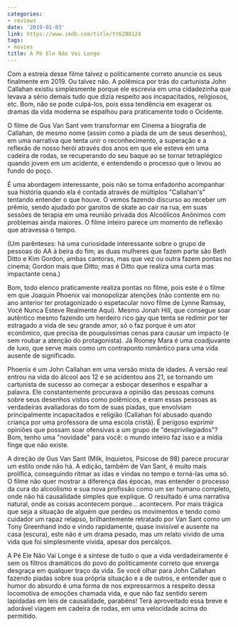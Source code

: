 ```yaml
---
categories:
- reviews
date: '2019-01-03'
link: https://www.imdb.com/title/tt6288124
tags:
- movies
title: A Pé Ele Não Vai Longe
---
```


Com a estreia desse filme talvez o politicamente correto anuncie os seus finalmente em 2019. Ou talvez não. A polêmica por trás do cartunista John Callahan existiu simplesmente porque ele escrevia em uma cidadezinha que levava a sério demais tudo que dizia respeito aos incapacitados, religiosos, etc. Bom, não se pode culpá-los, pois essa tendência em exagerar os dramas da vida moderna se espalhou para praticamente todo o Ocidente.

O filme de Gus Van Sant vem transformar em Cinema a biografia de Callahan, de mesmo nome (assim como a piada de um de seus desenhos), em uma narrativa que tenta unir o reconhecimento, a superação e a reflexão de nosso herói através dos anos em que ele esteve em uma cadeira de rodas, se recuperando do seu baque ao se tornar tetraplégico quando jovem em um acidente, e entendendo o processo que o levou ao fundo do poço.

É uma abordagem interessante, pois não se torna enfadonho acompanhar sua história quando ela é contada através de múltiplos "Callahan's" tentando entender o que houve. O vemos fazendo discurso ao receber um prêmio, sendo ajudado por garotos de skate ao cair na rua, em suas sessões de terapia em uma reunião privada dos Alcoólicos Anônimos com problemas ainda maiores. O filme inteiro parece um momento de reflexão que atravessa o tempo.

(Um parênteses: há uma curiosidade interessante sobre o grupo de pessoas do AA à beira do fim; as duas mulheres que fazem parte são Beth Ditto e Kim Gordon, ambas cantoras, mas que vez ou outra fazem pontas no cinema; Gordon mais que Ditto; mas é Ditto que realiza uma curta mas impactante cena.)

Bom, todo elenco praticamente realiza pontas no filme, pois este é o filme em que Joaquin Phoenix vai monopolizar atenções (não contente em no ano anterior ter protagonizado o espetacular novo filme de Lynne Ramsay, Você Nunca Esteve Realmente Aqui). Mesmo Jonah Hill, que consegue soar autêntico mesmo fazendo um herdeiro rico gay que tenta se redimir por ter estragado a vida de seu grande amor, só o faz porque é um ator econômico, que precisa de pouquíssimas cenas para causar um impacto (e sem roubar a atenção do protagonista). Já Rooney Mara é uma coadjuvante de luxo, que serve mais como um contraponto romântico para uma vida ausente de significado.

Phoenix é um John Callahan em uma versão mista de idades. A versão real entrou na vida do álcool aos 12 e se acidentou aos 21, se tornando um cartunista de sucesso ao começar a esboçar desenhos e espalhar a palavra. Ele constantemente procurava a opinião das pessoas comuns sobre seus desenhos vistos como polêmicos, e eram essas pessoas as verdadeiras avaliadoras do tom de suas piadas, que envolviam principalmente incapacitados e religião (Callahan foi abusado quando criança por uma professora de uma escola cristã). É perigoso exprimir opiniões que possam soar ofensivas a um grupo de "desprivilegiados"? Bom, tenho uma "novidade" para você: o mundo inteiro faz isso e a mídia finge que não existe.

A direção de Gus Van Sant (Milk, Inquietos, Psicose de 98) parece procurar um estilo onde não há. A edição, também de Van Sant, é muito mais prolífica, conseguindo ritmar as idas e vindas no tempo e torná-las uma só. O filme não quer mostrar a diferença das épocas, mas entender o processo da cura do alcoolismo e sua nova profissão como um ser humano completo, onde não há causalidade simples que explique. O resultado é uma narrativa natural, onde as coisas acontecem porque... acontecem. Por mais trágica que seja a situação de alguém que perdeu os movimentos e tendo como cuidador um rapaz relapso, brilhantemente retratado por Van Sant como um Tony Greenhand indo e vindo rapidamente, quase invisível e ausente na casa (escura), este não é um drama pesado, mas um relato vívido de uma vida que foi simplesmente vivida, apesar dos percalços.

A Pé Ele Não Vai Longe é a síntese de tudo o que a vida verdadeiramente é sem os filtros dramáticos do povo do politicamente correto que enxerga desgraça em qualquer traço da vida. Se você olhar para John Callahan fazendo piadas sobre sua própria situação e a de outros, e entender que o humor do absurdo é uma forma de nos expressarmos a respeito dessa locomotiva de emoções chamada vida, e que não faz sentido serem lapidadas em leis de causalidade, parabéns! Terá aproveitado essa breve e adorável viagem em cadeira de rodas, em uma velocidade acima do permitido.
